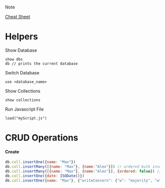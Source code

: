 >[!note]
>[Cheat Sheet](https://www.mongodb.com/developer/products/mongodb/cheat-sheet/)
# Helpers
Show Database
```
show dbs
db // prints the current database
```

Switch Database
```
use <database_name>
```

Show Collections
```
show collections
```

Run Javascript File
```
load("myScript.js")
```
# CRUD Operations
#### Create
```javascript
db.coll.insertOne({name: "Max"})
db.coll.insertMany([{name: "Max"}, {name:"Alex"}]) // ordered bulk insert
db.coll.insertMany([{name: "Max"}, {name:"Alex"}], {ordered: false}) // unordered bulk insert
db.coll.insertOne({date: ISODate()})
db.coll.insertOne({name: "Max"}, {"writeConcern": {"w": "majority", "wtimeout": 5000}})
```
